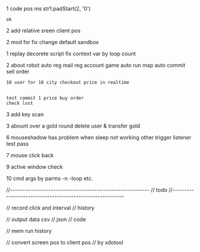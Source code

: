 1 code pos ms str1.padStart(2, '0')


	ok

2 add relative sreen client pos




2 mod for fix 
	change default sandbox	


1 replay decorete script
	fix context var by loop count

2 about robot
	auto reg mail
				reg account game
				auto run map
				auto commit sell order

	10 user for 10 city checkout price in realtime


	test commit 1 price buy order
	check lost

3 add key scan

3 abount over a gold round
	delete user & transfer gold 

6 mouseshadow has problem
  when sleep not working other trigger listener
  test pass

7 mouse click back

9 active window check

10 cmd args by parms -n -loop etc.

//----------------------------------------------------------
// todo
//----------------------------------------------------------


// record click and interval
// history

// output data csv
// json
// code

// mem run history

// convert screen pos to client pos
// by xdotool


